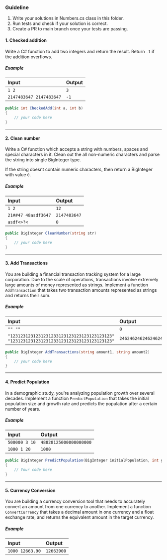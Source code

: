### Guideline
1. Write your solutions in Numbers.cs class in this folder.
2. Run tests and check if your solution is correct.
3. Create a PR to main branch once your tests are passing.


#### 1. Checked addition
Write a C# function to add two integers and return the result. Return `-1` if the addition overflows.

##### Example
| Input | Output |
| :--- | :--- |
| `1 2` | `3` |
| `2147483647 2147483647` | `-1` |

```csharp
public int CheckedAdd(int a, int b)
{
    // your code here
}
```
---

#### 2. Clean number
Write a C# function which accepts a string with numbers, spaces and special characters in it. Clean out the all non-numeric characters and parse the string into single BigInteger type.

If the string doesnt contain numeric characters, then return a BigInteger with value `0`.

##### Example
| Input | Output |
| :--- | :--- |
| `1 2` | `12` |
| `21##47 48asdf3647` | `2147483647` |
| `asdf<>?<` | `0` |

```csharp
public BigInteger CleanNumber(string str)
{
    // your code here
}
```
---

#### 3. Add Transactions
You are building a financial transaction tracking system for a large corporation. Due to the scale of operations, transactions involve extremely large amounts of money represented as strings. Implement a function `AddTransaction` that takes two transaction amounts represented as strings and returns their sum.

##### Example
| Input | Output |
| :--- | :--- |
| `"" ""` | `0` |
| `"1231231231231231233123123123123123123123" "1231231231231231233123123123123123123123"` | `2462462462462462466246246246246246246246` |

```csharp
public BigInteger AddTransactions(string amount1, string amount2)
{
    // your code here
}
```
---

#### 4. Predict Population
In a demographic study, you're analyzing population growth over several decades. Implement a function `PredictPopulation` that takes the initial population size and growth rate  and predicts the population after a certain number of years.

##### Example
| Input | Output |
| :--- | :--- |
| `500000 3 10` | `48828125000000000000` |
| `1000 1 20` | `1000` |

```csharp
public BigInteger PredictPopulation(BigInteger initialPopulation, int growthRate, int years) 
{
    // Your code here
}
```
---


#### 5. Currency Conversion
You are building a currency conversion tool that needs to accurately convert an amount from one currency to another. Implement a function `ConvertCurrency` that takes a decimal amount in one currency and a float exchange rate, and returns the equivalent amount in the target currency.

##### Example
| Input | Output |
| :--- | :--- |
| `1000 12663.90` | `12663900` |